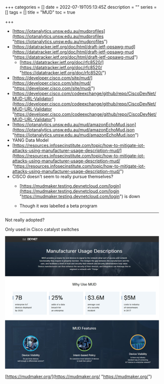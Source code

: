 +++
categories = []
date = 2022-07-19T05:13:45Z
description = ""
series = []
tags = []
title = "MUD"
toc = true

+++
* [https://iotanalytics.unsw.edu.au/mudprofiles](https://iotanalytics.unsw.edu.au/mudprofiles "https://iotanalytics.unsw.edu.au/mudprofiles")
* [https://datatracker.ietf.org/doc/html/draft-ietf-opsawg-mud](https://datatracker.ietf.org/doc/html/draft-ietf-opsawg-mud "https://datatracker.ietf.org/doc/html/draft-ietf-opsawg-mud")
  * [https://datatracker.ietf.org/doc/rfc8520/](https://datatracker.ietf.org/doc/rfc8520/ "https://datatracker.ietf.org/doc/rfc8520/")
* [https://developer.cisco.com/site/mud/](https://developer.cisco.com/site/mud/ "https://developer.cisco.com/site/mud/")
* [https://developer.cisco.com/codeexchange/github/repo/CiscoDevNet/MUD-URL-Validator](https://developer.cisco.com/codeexchange/github/repo/CiscoDevNet/MUD-URL-Validator "https://developer.cisco.com/codeexchange/github/repo/CiscoDevNet/MUD-URL-Validator")
* [https://iotanalytics.unsw.edu.au/mud/amazonEchoMud.json](https://iotanalytics.unsw.edu.au/mud/amazonEchoMud.json "https://iotanalytics.unsw.edu.au/mud/amazonEchoMud.json")
* YANG Data Model
* [https://resources.infosecinstitute.com/topic/how-to-mitigate-iot-attacks-using-manufacturer-usage-description-mud/](https://resources.infosecinstitute.com/topic/how-to-mitigate-iot-attacks-using-manufacturer-usage-description-mud/ "https://resources.infosecinstitute.com/topic/how-to-mitigate-iot-attacks-using-manufacturer-usage-description-mud/")
* CISCO doesn't seem to really pursue themselves?
  * [https://mudmaker.testing.devnetcloud.com/login](https://mudmaker.testing.devnetcloud.com/login "https://mudmaker.testing.devnetcloud.com/login") is down
  * Though it _was_ labelled a beta program

    ***

Not really adopted?

Only used in Cisco catalyst switches

![](/uploads/20220725-snipaste_2022-07-26_07-26-49.jpg)

[https://mudmaker.org/](https://mudmaker.org/ "https://mudmaker.org/")